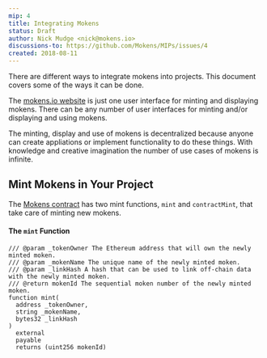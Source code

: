 ```yaml
---
mip: 4
title: Integrating Mokens
status: Draft
author: Nick Mudge <nick@mokens.io>
discussions-to: https://github.com/Mokens/MIPs/issues/4
created: 2018-08-11
---
```


There are different ways to integrate mokens into projects. This document covers some of the ways it can be done.

The [mokens.io website](https://mokens.io) is just one user interface for minting and displaying mokens. There can be any number of user interfaces for minting 
and/or displaying and using mokens. 

The minting, display and use of mokens is decentralized because anyone can create appliations or implement functionality to do these things.
With knowledge and creative imagination the number of use cases of mokens is infinite.

## Mint Mokens in Your Project

The [Mokens contract](https://etherscan.io/address/0xaaf401585b72c678afc09036510d3ef759bdaf7e#code) has two mint functions, `mint` and `contractMint`, 
that take care of minting new mokens.

#### The `mint` Function
```solidity
/// @param _tokenOwner The Ethereum address that will own the newly minted moken.
/// @param _mokenName The unique name of the newly minted moken.
/// @param _linkHash A hash that can be used to link off-chain data with the newly minted moken.
/// @return mokenId The sequential moken number of the newly minted moken.
function mint(
  address _tokenOwner, 
  string _mokenName, 
  bytes32 _linkHash
) 
  external 
  payable 
  returns (uint256 mokenId)
```


